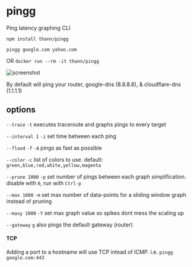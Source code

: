 # pingg
Ping latency graphing CLI

`npm install thann/pingg`

`pingg google.com yahoo.com`

OR `docker run --rm -it thann/pingg`

![screenshot](https://gitlab.com/Thann/pingg/raw/master/example2.png)

By default will ping your router, google-dns (8.8.8.8), & cloudflare-dns (1.1.1.1)

## options
`--trace` `-t`  executes traceroute and graphs pings to every target

`--interval 1` `-i`  set time between each ping

`--flood` `-f` `-A`  pings as fast as possible

`--color` `-c`  list of colors to use. default: `green,blue,red,white,yellow,magenta`

`--prune 1000` `-p`  set number of pings between each graph simplification. disable with `0`, run with `Ctrl-p`

`--max 1000` `-m`  set max number of data-points for a sliding window graph instead of pruning

`--maxy 1000` `-Y`  set max graph value so spikes dont mess the scaling up

`--gateway` `g`  also pings the default gateway (router)

#### TCP
Adding a port to a hostname will use TCP intead of ICMP. i.e. `pingg google.com:443`
